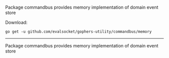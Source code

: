 Package commandbus provides memory implementation of domain event store

Download:
```shell
go get -u github.com/evalsocket/gophers-utility/commandbus/memory
```

* * *
Package commandbus provides memory implementation of domain event store
